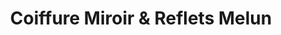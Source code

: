 ---
title: "Coiffure Miroir & Reflets Melun"
url: /melun/coiffure-miroir-et-reflets-melun/
shop: coiffeur
---